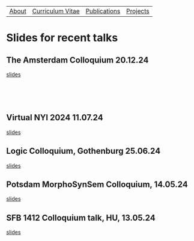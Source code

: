 <table>
  <tbody>
    <tr>
      <td><a href="index">About</a></td>
      <td><a href="cv">Curriculum Vitae</a></td>
      <td><a href="papers">Publications</a></td>
      <td><a href="projects">Projects</a></td>
    </tr>
    </tbody>
</table>


# Slides for recent talks

## The Amsterdam Colloquium 20.12.24

<p><a href="ac2024_slides.pdf" data-type="page" data-id="29">slides</a></p>

<br><br><br>
  
## Virtual NYI 2024 11.07.24

<p><a href="v-nyi.pdf" data-type="page" data-id="29">slides</a></p>


## Logic Colloquium, Gothenburg 25.06.24

<p><a href="lc2024.pdf" data-type="page" data-id="29">slides</a></p>


## Potsdam MorphoSynSem Colloquium, 14.05.24

<p><a href="potsdam_seminar.pdf" data-type="page" data-id="29">slides</a></p>


## SFB 1412 Colloquium talk, HU, 13.05.24

<p><a href="hu_sfb_colloq.pdf" data-type="page" data-id="29">slides</a></p>
